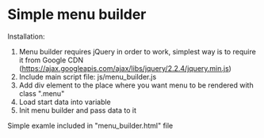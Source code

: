 # Simple menu builder

Installation:

1. Menu builder requires jQuery in order to work, simplest way is to require it from Google CDN (https://ajax.googleapis.com/ajax/libs/jquery/2.2.4/jquery.min.js)
2. Include main script file: js/menu_builder.js
3. Add div element to the place where you want menu to be rendered with class ".menu"
4. Load start data into variable
5. Init menu builder and pass data to it

Simple examle included in "menu_builder.html" file